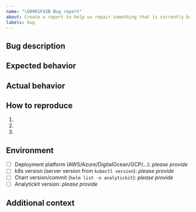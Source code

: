 ```yaml
---
name: "\U0001F41B Bug report"
about: Create a report to help us repair something that is currently broken
labels: bug
---
```


## Bug description
<!-- Use this section to clearly and concisely describe the bug. -->

## Expected behavior
<!-- Tell us what you thought would happen. -->

## Actual behavior
<!-- Tell us what actually happens. -->

## How to reproduce
<!-- Use this section to describe the steps that a user would take to experience this bug. -->
1.
2.
3.

## Environment
<!--
Tell us a little about your environment.
Please include information about how you installed or updated
-->

- [ ] Deployment platform (AWS/Azure/DigitalOcean/GCP/...): _please provide_
- [ ] k8s version (server version from `kubectl version`): _please provide_
- [ ] Chart version/commit (`helm list -n analytickit`): _please provide_
- [ ] Analytickit version: _please provide_

## Additional context
<!-- Add any relevant additional information here, if any -->
